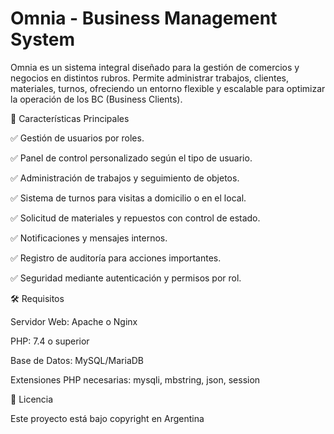 <h1>Omnia - Business Management System</h1>

Omnia es un sistema integral diseñado para la gestión de comercios y negocios en distintos rubros. Permite administrar trabajos, clientes, materiales, turnos, ofreciendo un entorno flexible y escalable para optimizar la operación de los BC (Business Clients).

🚀 Características Principales

✅ Gestión de usuarios por roles.

✅ Panel de control personalizado según el tipo de usuario.

✅ Administración de trabajos y seguimiento de objetos.

✅ Sistema de turnos para visitas a domicilio o en el local.

✅ Solicitud de materiales y repuestos con control de estado.

✅ Notificaciones y mensajes internos.

✅ Registro de auditoría para acciones importantes.

✅ Seguridad mediante autenticación y permisos por rol.


🛠 Requisitos

Servidor Web: Apache o Nginx

PHP: 7.4 o superior

Base de Datos: MySQL/MariaDB

Extensiones PHP necesarias: mysqli, mbstring, json, session


📜 Licencia

Este proyecto está bajo copyright en Argentina
